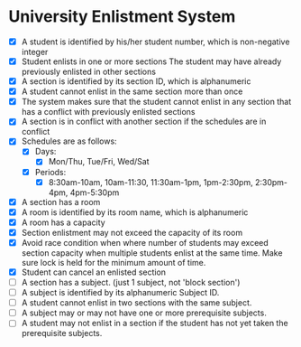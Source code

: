 # University Enlistment System

- [X] A student is identified by his/her student number, which is non-negative integer
- [X] Student enlists in one or more sections The student may have already previously enlisted in other sections
- [X] A section is identified by its section ID, which is alphanumeric
- [X] A student cannot enlist in the same section more than once
- [X] The system makes sure that the student cannot enlist in any section that has a conflict with previously enlisted sections
- [X] A section is in conflict with another section if the schedules are in conflict
- [X] Schedules are as follows:
  - [X] Days:
      - [X] Mon/Thu, Tue/Fri, Wed/Sat
  - [X] Periods:
      - [X] 8:30am-10am, 10am-11:30, 11:30am-1pm, 1pm-2:30pm, 2:30pm-4pm, 4pm-5:30pm
- [X] A section has a room
- [X] A room is identified by its room name, which is alphanumeric
- [X] A room has a capacity
- [X] Section enlistment may not exceed the capacity of its room
- [X] Avoid race condition when where number of students may exceed section capacity when multiple students enlist at the same time.
  Make sure lock is held for the minimum amount of time.
- [X] Student can cancel an enlisted section
- [ ] A section has a subject. (just 1 subject, not 'block section')
- [ ] A subject is identified by its alphanumeric Subject ID.
- [ ] A student cannot enlist in two sections with the same subject.
- [ ] A subject may or may not have one or more prerequisite subjects.
- [ ] A student may not enlist in a section if the student has not yet taken the prerequisite subjects.
